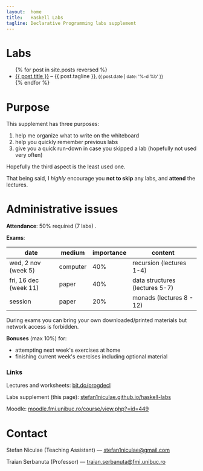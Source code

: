 ```yaml
---
layout:  home
title:   Haskell Labs
tagline: Declarative Programming labs supplement
---
```

# Labs
<div id="home">
  <ul class="posts">
    {% for post in site.posts reversed %}
      <li>
        <a href="{{ site.baseurl }}{{ post.url }}">{{ post.title }}</a>
        – {{ post.tagline }}<small>, {{ post.date | date: '%-d %b' }}</small>
      </li>
    {% endfor %}
  </ul>
</div>

# Purpose

This supplement has three purposes:

1. help me organize what to write on the whiteboard
2. help you quickly remember previous labs
3. give you a quick run-down in case you skipped a lab (hopefully not used very often)

Hopefully the third aspect is the least used one.

That being said, I *highly* encourage you **not to skip** any labs, and **attend** the lectures.


# Administrative issues

**Attendance**: 50% required  (7 labs) .

**Exams**:

| date                  | medium   | importance | content                        |
| --------------------- | -------- | ---------- | ------------------------------ |
| wed, 2 nov (week 5)   | computer | 40%        | recursion (lectures 1-4)       |
| fri, 16 dec (week 11) | paper    | 40%        | data structures (lectures 5-7) |
| session               | paper    | 20%        | monads (lectures 8 - 12)       |

During exams you can bring your own downloaded/printed materials but network access is forbidden.

**Bonuses** (max 10%) for:

* attempting next week's exercises at home
* finishing current week's exercises including optional material

### Links

Lectures and worksheets: [bit.do/progdecl](http://bit.do/progdecl)

Labs supplement (this page): [stefan1niculae.github.io/haskell-labs](http://stefan1niculae.github.io/haskell-labs)

Moodle: [moodle.fmi.unibuc.ro/course/view.php?=id=449](moodle.fmi.unibuc.ro/course/view.php?=id=449)


# Contact

Stefan Niculae (Teaching Assistant) — stefan1niculae@gmail.com

Traian Serbanuta (Professor) — traian.serbanuta@fmi.unibuc.ro

